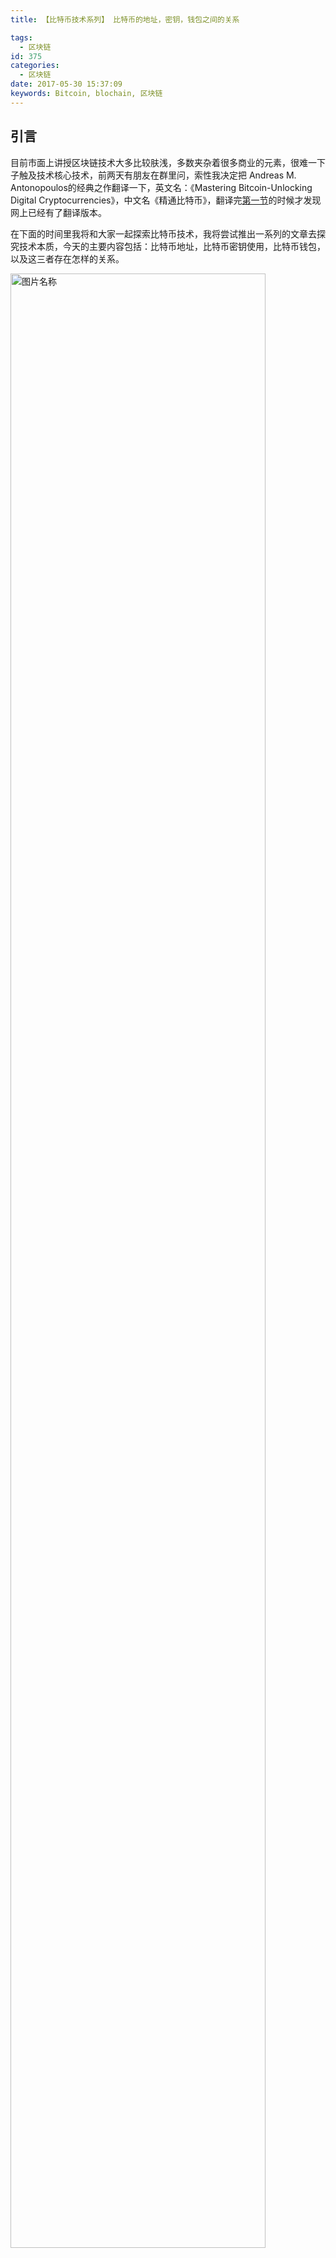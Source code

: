 ```yaml
---
title: 【比特币技术系列】 比特币的地址，密钥，钱包之间的关系

tags:
  - 区块链
id: 375
categories:
  - 区块链
date: 2017-05-30 15:37:09
keywords: Bitcoin, blochain, 区块链
---
```

## 引言
目前市面上讲授区块链技术大多比较肤浅，多数夹杂着很多商业的元素，很难一下子触及技术核心技术，前两天有朋友在群里问，索性我决定把 Andreas M. Antonopoulos的经典之作翻译一下，英文名：《Mastering Bitcoin-Unlocking Digital Cryptocurrencies》，中文名《精通比特币》，翻译完[第一节](http://www.ehcoo.com/MasteringBitcoin.html)的时候才发现网上已经有了翻译版本。

在下面的时间里我将和大家一起探索比特币技术，我将尝试推出一系列的文章去探究技术本质，今天的主要内容包括：比特币地址，比特币密钥使用，比特币钱包，以及这三者存在怎样的关系。

<img src="http://www.ehcoo.com/images/2017/05/bitcoin_0.jpg" width = "90%" height = "90%" alt="图片名称" align=center />  

<!--more-->

## 密钥
### 私钥
>A private key in the context of Bitcoin is a secret number that allows bitcoins to be spent. Every Bitcoin wallet contains one or more private keys, which are saved in the wallet file. The private keys are mathematically related to all Bitcoin addresses generated for the wallet.  			-wiki

私钥就是一个随机选出的数字而已。一个比特币地址中的所有资金的控制取决于相应私钥的所有权和控制权。在比特币交易中，私钥用于生成支付比特币所必需的签名以证明资金的所有权。私钥必须始终保持机密，因为一旦被泄露给第三方，相当于该私钥保护之下的比特币也拱手相让了。私钥还必须进行备份，以防意外丢失，因为私钥一旦丢失就难以复原，其所保护的比特币也将永远丢失。

比特币私钥只是一个数字。你可以用硬币、铅笔和纸来随机生成你的私钥：掷硬币256次，用纸和笔记录正反面并转换为0和1，随机得到的256位二进制数字可作为比特币钱包的私钥。该私钥可进一步生成公钥。

生成密钥的第一步也是最重要的一步，是要找到足够安全的熵源，即随机性来源。生成一个比特币私钥在本质上与“在1到2256之间选一个数字”无异。只要选取的结果是不可预测或不可重复的，那么选取数字的具体方法并不重要。比特币软件使用操作系统底层的随机数生成器来产生256位的熵（随机性）。通常情况下，操作系统随机数生成器由人工的随机源进行初始化，也可能需要通过几秒钟内不停晃动鼠标等方式进行初始化。对于真正的偏执狂，可以使用掷骰子的方法，并用铅笔和纸记录。

- 比特币私钥空间的大小是$2^{256}$，这是一个非常大的数字。用十进制表示的话，大约是$10^{77}$，而可见宇宙被估计只含有1080个原子。
- 把私钥以Base58校验和编码格式显示，这种私钥格式被称为钱包导入格式（WIF，Wallet Import Format）。

### 公钥
非对称密钥往往有一对密码组成，一个是私钥，另一个是公钥，公钥就像银行的帐号，而私钥就像控制账户的PIN码或支票的签名。比特币的用户很少会直接看到数字密钥。一般情况下，它们被存储在钱包文件内，由比特币钱包软件进行管理。

其中公钥是有私钥生成，根据选择的算法（RSA,DSA,EIGamal等）不同，生成的方式也不同。比特币采用是的椭圆曲线算法。通过椭圆曲线算法可以从私钥计算得到公钥，这是不可逆转的过程：K = k * G 。其中k是私钥，G是被称为生成点的常数点，而K是所得公钥。其反向运算，被称为“离散对数分解”——已知公钥K来求出私钥k——是非常困难的，就像去试验所有可能的k值，即暴力破解。为了更好的理解私钥和公钥的对应关系

椭圆曲线加密法是一种基于离散对数问题的非对称（或公钥）加密法，可以用对椭圆曲线上的点进行加法或乘法运算来表达。
下面我们举出一个例子，如下就是我们高中最常见的椭圆曲线
$$y^2 = (x^3 + 7) over (Fp)$$
或
$$y^2 mod p = (x^3 + 7) mod p$$
假设我们设p=17,就是说在x = 17, y= 17 的范围内找出所有符合上面公式的值。当然了这些值一会落在曲线上面。
<img src="http://www.ehcoo.com/images/2017/05/bitcoin_2.jpg" width = "90%" height = "90%" alt="图片名称" align=center />  
上面的这些点其实就是构成了一个群GROUP，群一定的特征，这里就不深究了，但是提一点，在群中也具有一定运算，也具有加法乘法等，但是和我们平时认知的加减乘除有所区别。
> 关于此部分是知识，如果读者有浓厚的兴趣可以私信我，因为太过学术，所以点到为止。

下面举一个乘法的例子，下面整数点的乘法，我们的目标是找到生成点G的倍数kG。也就是将G相加k次。在椭圆曲线中，点的相加等同于从该点画切线找到与曲线相交的另一点，然后映射到x轴。
<img src="http://www.ehcoo.com/images/2017/05/bitcoin_1.jpg" width = "90%" height = "90%" alt="图片名称" align=center />  
如果我们已经知道G和k，可以很轻易的计算出 kG,但是如果知道了KG却很难反推算出k和G，其实这里的k就是私钥，kG就是公钥，
私钥可以推算出公钥，但是公钥计算理论上不能推算出私钥。

> Note: 很多人会疑惑，按照上面的理论我们计算出来的至公钥是一个点啊，但是我们平时看到的公钥都是一串数字，其实公钥就是X紧跟着Y。  
> 举个例子，如下（现实中为了安全往往取值非常大，前缀04表示未压缩格式公钥）  
> x = F028892BAD7ED57D2FB57BF33081D5CFCF6F9ED3D3D7F159C2E2FFF579DC341A  
> y = 07CF33DA18BD734C600B96A72BBC4749D5141C90EC8AC328AE52DDFE2E505BDB
> 则公钥为：K = x + y


## 地址
在比特币交易的支付环节，收件人的公钥是通过其数字指纹表示的，称为比特币地址，就像支票上的支付对象的名字（即“收款方”）。一般情况下，比特币地址由一个公钥生成并对应于这个公钥。地址与公钥之间的关系，如下图所示：
<img src="http://www.ehcoo.com/images/2017/05/bitcoin_3.jpg" width = "90%" height = "90%" alt="图片名称" align=center />  
javascript的代码实现如下：上图中我提及了Base58Check算法，而在算法实现中我用的却是base58encode，这两者之间有什么差别？ 下文将揭晓答案。
```
	pubkey2address = function(h){
		var r = ripemd160(Crypto.SHA256(Crypto.util.hexToBytes(h), {asBytes: true}));
		r.unshift('0x00'); //在数组的前端添加任意各项并返回新数组的长度。
		var hash = Crypto.SHA256(Crypto.SHA256(r, {asBytes: true}), {asBytes: true});
		var checksum = hash.slice(0, 4);
		return base58encode(r.concat(checksum));
	}
```
### 从Base64编码到Base58
为了更简洁方便地表示长串的数字，许多计算机系统会使用一种以数字和字母组成的大于十进制的表示法。例如，传统的十进制计数系统使用0-9十个数字，而十六进制系统使用了额外的 A-F 六个字母。一个同样的数字，它的十六进制表示就会比十进制表示更短。更进一步，Base64使用了26个小写字母、26个大写字母、10个数字以及两个符号（例如“+”和“/”），用于在电子邮件这样的基于文本的媒介中传输二进制数据。Base64通常用于编码邮件中的附件。Base58是一种基于文本的二进制编码格式，用在比特币和其它的加密货币中。这种编码格式不仅实现了数据压缩，保持了易读性，还具有错误诊断功能。Base58是Base64编码格式的子集，同样使用大小写字母和10个数字，但舍弃了一些容易错读和在特定字体中容易混淆的字符。具体地，Base58不含Base64中的0（数字0）、O（大写字母o）、l（小写字母L）、I（大写字母i），以及“+”和“/”两个字符。简而言之，Base58就是由不包括（0，O，l，I）的大小写字母和数字组成。

比特币的Base58字母表
> 123456789ABCDEFGHJKLMNPQRSTUVWXYZabcdefghijkmnopqrstuvwxyz

### 从Base58到Base58Check编码
Base58Check是一种常用在比特币中的Base58编码格式，增加了错误校验码来检查数据在转录中出现的错误。校验码长4个字节，添加到需要编码的数据之后。校验码是从需要编码的数据的哈希值中得到的，所以可以用来检测并避免转录和输入中产生的错误。使用Base58check编码格式时，编码软件会计算原始数据的校验码并和结果数据中自带的校验码进行对比。二者不匹配则表明有错误产生，那么这个Base58Check格式的数据就是无效的。例如，一个错误比特币地址就不会被钱包认为是有效的地址，否则这种错误会造成资金的丢失。

为了使用Base58Check编码格式对数据（数字）进行编码，首先我们要对数据添加一个称作“版本字节”的前缀，这个前缀用来明确需要编码的数据的类型。例如，比特币地址的前缀是0（十六进制是0x00），而对私钥编码时前缀是128（十六进制是0x80）。 常见版本的前缀。

种类 | 版本前缀 (hex) | Base58 格式
----|------|----
Bitcoin Address | 0x00  | 1
Pay-to-Script-Hash Address | 0x05  | 3
Bitcoin Testnet Address | 0x6F  | m or n
Private Key WIF | 0x80  | 5,K or L
BIP38 Encrypted Private Key | 0x0142  | 6P
BIP32 Extended Public Key	 | 0x0488B21E  | xpub

## 钱包
比特币的所有权是通过数字密钥、比特币地址和数字签名来确立的。数字密钥实际上并不是存储在网络中，而是由用户生成并存储在一个文件或简单的数据库中，称为钱包。存储在用户钱包中的数字密钥完全独立于比特币协议，可由用户的钱包软件生成并管理，而无需区块链或网络连接。

钱包是私钥的容器，通常通过有序文件或者简单的数据库实现。另外一种制作私钥的途径是 确定性密钥生成。在这里你可以用原先的私钥，通过单向哈希函数来生成每一个新的私钥，并将新生成的密钥按顺序连接。只要你可以重新创建这个序列，你只需要第一个私钥（称作种子、主私钥）来生成它们

>比特币钱包只包含私钥而不是比特币。每一个用户有一个包含多个私钥的钱包。钱包中包含成对的私钥和公钥。用户用这些私钥来签名交易，从而证明它们拥有交易的输出（也就是其中的比特币）。比特币是以交易输出的形式来储存在区块链中（通常记为vout或txout）。

### 非确定性的钱包
钱包只是随机生成的私钥集合。这种类型的钱包被称作零型非确定钱包。举个例子，比特币核心客户端预先生成100个随机私钥，从最开始就生成足够多的私钥并且每把钥匙只使用一次。这种类型的钱包有一个昵称“Just a Bunch Of Keys（一堆私钥）”简称JBOK。这种钱包现在正在被确定性钱包替换，因为它们难以管理、备份以及导入。随机钥匙的缺点就是如果你生成很多，你必须保存它们所有的副本。这就意味着这个钱包必须被经常性地备份。每一把钥匙都必须备份，否则一旦钱包不可访问时，钱包所控制的资金就付之东流。这种情况直接与避免地址重复使用的原则相冲突——每个比特币地址只能用一次交易。地址通过关联多重交易和对方的地址重复使用会减少隐私。0型非确定性钱包并不是钱包的好选择，尤其是当你不想重复使用地址而创造过多的私钥并且要保存它们。虽然比特币核心客户包含0型钱包，但比特币的核心开发者并不想鼓励大家使用。下图表示包含有松散结构的随机钥匙的集合的非确定性钱包。
<img src="http://www.ehcoo.com/images/2017/05/bitcoin_4.jpg" width = "90%" height = "90%" alt="图片名称" align=center />  

### 确定性的钱包
下面列举一种确定性钱包的例子：助记码词汇钱包
助记码词汇是英文单词序列代表（编码）用作种子对应所确定性钱包的随机数。单词的序列足以重新创建种子，并且从种子那里重新创造钱包以及所有私钥。在首次创建钱包时，带有助记码的，运行确定性钱包的钱包的应用程序将会向使用者展示一个12至24个词的顺序。单词的顺序就是钱包的备份。它也可以被用来恢复以及重新创造应用程序相同或者兼容的钱包的钥匙。助记码代码可以让使用者复制钱包更容易一些，因为它们相比较随机数字顺序来说，可以很容易地被读出来并且正确抄写。

## 总结
本文介绍了比特币地址，比特币密钥原理，比特币钱包，以及这三者存在怎样的关系。
## 声明
本文55%为翻译组合,**45%为原创**, 文中大量引用了经典之作《Mastering Bitcoin-Unlocking Digital Cryptocurrencies》
d3d3LmVoY29vLmNvbSwg5L2c6ICFOmVoY29v（BASE64编码）
## 引用
http://chimera.labs.oreilly.com/books/1234000001802/ch01.html
http://chimera.labs.oreilly.com/books/1234000001802/ch04.html#public_key_derivation





